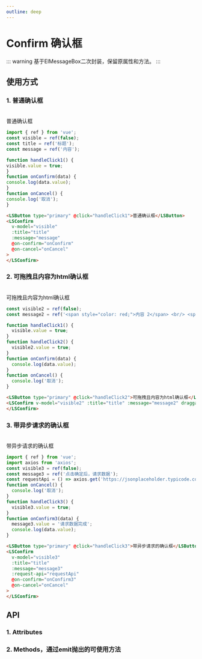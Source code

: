 ```yaml
---
outline: deep
---
```


# Confirm 确认框

::: warning 基于ElMessageBox二次封装，保留原属性和方法。
:::

## 使用方式

### 1. 普通确认框

<br />
<LSButton type="primary" @click="handleClick1">普通确认框</LSButton>
<LSConfirm
  v-model="visible"
  :title="title"
  :message="message"
  @on-confirm="onConfirm"
  @on-cancel="onCancel"
>
</LSConfirm>
 
```js
import { ref } from 'vue';
const visible = ref(false);
const title = ref('标题');
const message = ref('内容');

function handleClick1() {
visible.value = true;
}
function onConfirm(data) {
console.log(data.value);
}
function onCancel() {
console.log('取消');
}

````
```html
<LSButton type="primary" @click="handleClick1">普通确认框</LSButton>
<LSConfirm
  v-model="visible"
  :title="title"
  :message="message"
  @on-confirm="onConfirm"
  @on-cancel="onCancel"
>
</LSConfirm>
````

### 2. 可拖拽且内容为html确认框

<br />
<LSButton type="primary" @click="handleClick2">可拖拽且内容为html确认框</LSButton>
<LSConfirm
  v-model="visible2"
  :title="title"
  :message="message2"
  draggable
  useHtml
  @on-confirm="onConfirm"
  @on-cancel="onCancel"
>
</LSConfirm>

```js
const visible2 = ref(false);
const message2 = ref('<span style="color: red;">内容 2</span> <br/> <span style="color: green;">内容 222222</span>');

function handleClick1() {
  visible.value = true;
}
function handleClick2() {
  visible2.value = true;
}
function onConfirm(data) {
  console.log(data.value);
}
function onCancel() {
  console.log('取消');
}
```

```html
<LSButton type="primary" @click="handleClick2">可拖拽且内容为html确认框</LSButton>
<LSConfirm v-model="visible2" :title="title" :message="message2" draggable useHtml @on-confirm="onConfirm" @on-cancel="onCancel">
</LSConfirm>
```

### 3. 带异步请求的确认框

<br />
<LSButton type="primary" @click="handleClick3">带异步请求的确认框</LSButton>
<LSConfirm
  v-model="visible3"
  :title="title"
  :message="message3"
  :request-api="requestApi"
  @on-confirm="onConfirm3"
  @on-cancel="onCancel"
>
</LSConfirm>

```js
import { ref } from 'vue';
import axios from 'axios';
const visible3 = ref(false);
const message3 = ref('点击确定后，请求数据');
const requestApi = () => axios.get('https://jsonplaceholder.typicode.com/posts/1');
function onCancel() {
  console.log('取消');
}
function handleClick3() {
  visible3.value = true;
}
function onConfirm3(data) {
  message3.value = '请求数据完成';
  console.log(data.value);
}
```

```html
<LSButton type="primary" @click="handleClick3">带异步请求的确认框</LSButton>
<LSConfirm
  v-model="visible3"
  :title="title"
  :message="message3"
  :request-api="requestApi"
  @on-confirm="onConfirm3"
  @on-cancel="onCancel"
>
</LSConfirm>
```

## API

### 1. Attributes

<ApiIntro :tableColumn="tableColumn" :tableData="tableData" />

### 2. Methods，通过emit抛出的可使用方法

<ApiIntro :tableColumn="tableColumn" :tableData="tableData2" />

<script setup>
import { tableColumn } from './constant';
import { ref } from 'vue';
import axios from 'axios';
const visible = ref(false);
const title = ref('标题');
const message = ref('内容');

const visible2 = ref(false);
const message2 = ref('<span style="color: red;">内容 2</span> <br/> <span style="color: green;">内容 222222</span>');

const visible3 = ref(false);
const message3 = ref('点击确定后，请求数据');
const requestApi = () => axios.get('https://jsonplaceholder.typicode.com/posts/1');

function handleClick1() {
  visible.value = true;
}
function handleClick2() {
  visible2.value = true;
}
function onConfirm(data) {
  console.log(data.value);
}
function onCancel() {
  console.log('取消');
}
function handleClick3() {
  visible3.value = true;
}
function onConfirm3(data) {
  message3.value = '请求数据完成'
  console.log(data.value);
}

const tableData = ref([
  {
    name: 'model-value / v-mode',
    desc: '是否显示',
    type: 'boolean',
    value: '-'
  },
  {
    name: 'title',
    desc: '标题',
    type: 'string',
    value: '-'
  },
  {
    name: 'type',
    desc: '类型: 支持 success | info | warning | error',
    type: 'string',
    value: '-'
  },
  {
    name: 'message',
    desc: '内容,',
    type: 'string',
    value: '-'
  },
  {
    name: 'confirmBtnTxt',
    desc: '确认按钮文案',
    type: 'string',
    value: '确定'
  },
  {
    name: 'cancelBtnTxt',
    desc:'取消按钮文案',
    type: 'string',
    value: '取消'
  },
  {
    name: 'showCancelBtn',
    desc: '是否显示取消按钮',
    type: 'boolean',
    value: 'true'
  },
  {
    name: 'showConfirmBtn',
    desc: '是否显示确认按钮',
    type: 'boolean',
    value: 'true'
  },
  {
    name: 'center',
    desc: '是否居中',
    type: 'boolean',
    value: 'false'
  },
  {
    name: 'draggable',
    desc: '是否可拖拽',
    type: 'boolean',
    value: 'false'
  },
  {
    name: 'useHtml',
    desc: '是否使用html，为true时，message可以是html字符串',
    type: 'boolean',
    value: 'false'
  },
  {
    name: 'showClose',
    desc: '是否显示关闭按钮',
    type: 'boolean',
    value: 'true'
  },
  {
    name: 'customClass',
    desc: '自定义类名',
    type: 'string',
    value: '-'
  },
  {
    name: 'closeOnClickModal',
    desc: '点击蒙层是否允许关闭',
    type: 'boolean',
    value: 'false'
  },
  {
    name: 'closeOnPressEscape',
    desc: '是否可以通过按下 ESC 关闭',
    type: 'boolean',
    value: 'false'
  },
  {
    name: 'appendTo',
    desc: '挂载的目标节点',
    type: 'string / HTMLElement',
    value: 'body'
  },
  {
    name: 'requestApi',
    desc: '异步请求接口',
    type: 'Promise',
    value: '-'
  }
]);

const tableData2 = ref([
  {
    name: 'onConfirm',
    desc: '点击确认时触发, 参数data为请求接口返回的数据',
    type: 'function',
    value: '-'
  },
  {
    name: 'onCancel',
    desc: '点击取消时触发',
    type: 'function',
    value: '-'
  }
]);
</script>

